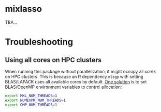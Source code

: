 # mixlasso

TBA...


# Troubleshooting

## Using all cores on HPC clusters

When running this package without parallelization, it might occupy all cores on HPC clusters. This is because an R dependency `mlegp` with setting BLAS/LAPACK uses all available cores by default. [One solution](https://stackoverflow.com/questions/30791550/limit-number-of-threads-in-numpy) is to set BLAS/OpenMP environment variables to control allocation:

```bash
export MKL_NUM_THREADS=1
export NUMEXPR_NUM_THREADS=1
export OMP_NUM_THREADS=1
```
